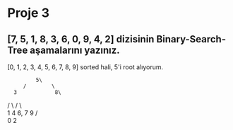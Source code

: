 
# Proje 3

## [7, 5, 1, 8, 3, 6, 0, 9, 4, 2] dizisinin Binary-Search-Tree aşamalarını yazınız.

[0, 1, 2, 3, 4, 5, 6, 7, 8, 9] sorted hali, 5'i root alıyorum.

             5\
         /        \
      3            8\
   /     \        /    \    
  1      4     6, 7    9
/   \
0    2

